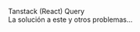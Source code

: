 
 
<span class="text-pink-500 text-4xl">Tanstack (<span class="text-sky-400">React</span>) Query</span>
<br>La solución a este y otros problemas...

